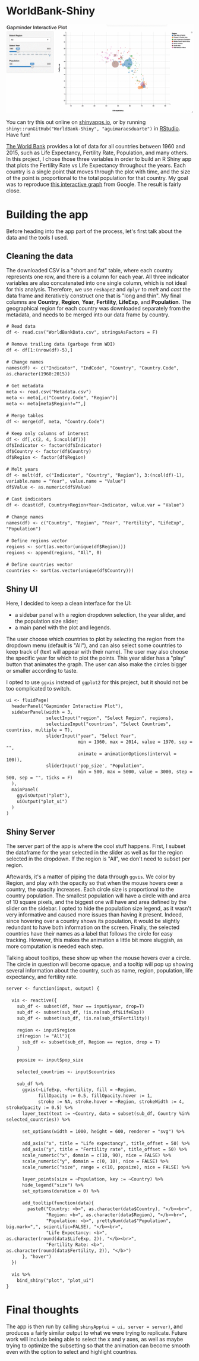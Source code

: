 # WorldBank-Shiny
![gif](static/worldbank-shiny.gif)

You can try this out online on [shinyapps.io](https://aguimaraesduarte.shinyapps.io/worldbank-visualizer/), or by running `shiny::runGitHub("WorldBank-Shiny", "aguimaraesduarte")` in [RStudio](https://www.rstudio.com/). Have fun!

[The World Bank](http://databank.worldbank.org/data/reports.aspx?source=2&series=SP.POP.1564.TO.ZS&country=) provides a lot of data for all countries between 1960 and 2015, such as Life Expectancy, Fertility Rate, Population, and many others. In this project, I chose those three variables in order to build an R Shiny app that plots the Fertility Rate vs Life Expectancy throughout the years. Each country is a single point that moves through the plot with time, and the size of the point is proportional to the total population for that country. My goal was to reproduce [this interactive graph](https://www.google.com/publicdata/explore?ds=d5bncppjof8f9_&ctype=b&strail=false&nselm=s&met_x=sp_dyn_le00_in&scale_x=lin&ind_x=false&met_y=sp_dyn_tfrt_in&scale_y=lin&ind_y=false&met_s=sp_pop_totl&scale_s=lin&ind_s=false&dimp_c=country:region&ifdim=country&iconSize=0.5&uniSize=0.035) from Google. The result is fairly close.

# Building the app
Before heading into the app part of the process, let's first talk about the data and the tools I used.

## Cleaning the data
The downloaded CSV is a "short and fat" table, where each country represents one row, and there is a column for each year. All three indicator variables are also concatenated into one single column, which is not ideal for this analysis. Therefore, we use `reshape2` and `dplyr` to _melt_ and _cast_ the data frame and iteratively construct one that is "long and thin". My final columns are **Country**, **Region**, **Year**, **Fertility**, **LifeExp**, and **Population**. The geographical region for each country was downloaded separately from the metadata, and needs to be merged into our data frame by country.

```
# Read data
df <- read.csv("WorldBankData.csv", stringsAsFactors = F)

# Remove trailing data (garbage from WDI)
df <- df[1:(nrow(df)-5),]

# Change names
names(df) <- c("Indicator", "IndCode", "Country", "Country.Code", as.character(1960:2015))

# Get metadata
meta <- read.csv("Metadata.csv")
meta <- meta[,c("Country.Code", "Region")]
meta <- meta[meta$Region!="",]

# Merge tables
df <- merge(df, meta, "Country.Code")

# Keep only columns of interest
df <- df[,c(2, 4, 5:ncol(df))]
df$Indicator <- factor(df$Indicator)
df$Country <- factor(df$Country)
df$Region <- factor(df$Region)

# Melt years
df <- melt(df, c("Indicator", "Country", "Region"), 3:(ncol(df)-1), variable.name = "Year", value.name = "Value")
df$Value <- as.numeric(df$Value)

# Cast indicators
df <- dcast(df, Country+Region+Year~Indicator, value.var = "Value")

# Change names
names(df) <- c("Country", "Region", "Year", "Fertility", "LifeExp", "Population")

# Define regions vector
regions <- sort(as.vector(unique(df$Region)))
regions <- append(regions, "All", 0)

# Define countries vector
countries <- sort(as.vector(unique(df$Country)))
```

## Shiny UI
Here, I decided to keep a clean interface for the UI:
- a sidebar panel with a region dropdown selection, the year slider, and the population size slider;
- a main panel with the plot and legends.

The user choose which countries to plot by selecting the region from the dropdown menu (default is "All"), and can also select some countries to keep track of (text will appear with their name). The user may also choose the specific year for which to plot the points. This year slider has a "play" button that animates the graph. The user can also make the circles bigger or smaller according to taste.

I opted to use `ggvis` instead of `ggplot2` for this project, but it should not be too complicated to switch.

```
ui <- fluidPage(
  headerPanel("Gapminder Interactive Plot"),
  sidebarPanel(width = 3,
               selectInput("region", "Select Region", regions),
               selectizeInput("countries", "Select Countries", countries, multiple = T),
               sliderInput("year", "Select Year",
                           min = 1960, max = 2014, value = 1970, sep = "",
                           animate = animationOptions(interval = 100)),
               sliderInput('pop_size', "Population",
                           min = 500, max = 5000, value = 3000, step = 500, sep = "", ticks = F)
  ),
  mainPanel(
    ggvisOutput("plot"),
    uiOutput("plot_ui")
  )
)
```

## Shiny Server
The server part of the app is where the cool stuff happens. First, I subset the dataframe for the year selected in the slider as well as for the region selected in the dropdown. If the region is "All", we don't need to subset per region.

Aftewards, it's a matter of piping the data through `ggvis`. We color by Region, and play with the opacity so that when the mouse hovers over a country, the opacity increases. Each circle size is proportional to the country population. The smallest population will have a circle with and area of 10 square pixels, and the biggest one will have and area defined by the slider on the sidebar. I opted to hide the population size legend, as it wasn't very informative and caused more issues than having it present. Indeed, since hovering over a country shows its population, it would be slightly redundant to have both information on the screen. Finally, the selected countries have their names as a label that follows the circle for easy tracking. However, this makes the animation a little bit more sluggish, as more computation is needed each step.

Talking about tooltips, these show up when the mouse hovers over a circle. The circle in question will become opaque, and a tooltip will pop up showing several information about the country, such as name, region, population, life expectancy, and fertility rate.

```
server <- function(input, output) {
  
  vis <- reactive({
    sub_df <- subset(df, Year == input$year, drop=T)
    sub_df <- subset(sub_df, !is.na(sub_df$LifeExp))
    sub_df <- subset(sub_df, !is.na(sub_df$Fertility))
    
    region <- input$region
    if(region != "All"){
      sub_df <- subset(sub_df, Region == region, drop = T)
    }
    
    popsize <- input$pop_size
    
    selected_countries <- input$countries
    
    sub_df %>%
      ggvis(~LifeExp, ~Fertility, fill = ~Region,
            fillOpacity := 0.5, fillOpacity.hover := 1,
            stroke := NA, stroke.hover = ~Region, strokeWidth := 4, strokeOpacity := 0.5) %>%
      layer_text(text := ~Country, data = subset(sub_df, Country %in% selected_countries)) %>%
      
      set_options(width = 1000, height = 600, renderer = "svg") %>%
      
      add_axis("x", title = "Life expectancy", title_offset = 50) %>%
      add_axis("y", title = "Fertility rate", title_offset = 50) %>%
      scale_numeric("x", domain = c(10, 90), nice = FALSE) %>%
      scale_numeric("y", domain = c(0, 10), nice = FALSE) %>%
      scale_numeric("size", range = c(10, popsize), nice = FALSE) %>%
      
      layer_points(size = ~Population, key := ~Country) %>%
      hide_legend("size") %>%
      set_options(duration = 0) %>%
      
      add_tooltip(function(data){
        paste0("Country: <b>", as.character(data$Country), "</b><br>",
               "Region: <b>", as.character(data$Region), "</b><br>",
               "Population: <b>", prettyNum(data$"Population", big.mark=",", scientific=FALSE), "</b><br>",
               "Life Expectancy: <b>", as.character(round(data$LifeExp, 2)), "</b><br>",
               "Fertility Rate: <b>", as.character(round(data$Fertility, 2)), "</b>")
      }, "hover")
  })
  
  vis %>%
    bind_shiny("plot", "plot_ui")
}
```

# Final thoughts
The app is then run by calling `shinyApp(ui = ui, server = server)`, and produces a fairly similar output to what we were trying to replicate. Future work will include being able to select the x and y axes, as well as maybe trying to optimize the subsetting so that the animation can become smooth even with the option to select and highlight countries.
